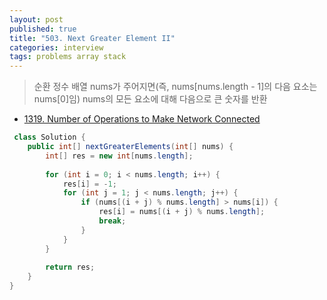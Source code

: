 ```yaml
---
layout: post
published: true
title: "503. Next Greater Element II"
categories: interview
tags: problems array stack
---
```


> 순환 정수 배열 nums가 주어지면(즉, nums[nums.length - 1]의 다음 요소는 nums[0]임) nums의 모든 요소에 대해 다음으로 큰 숫자를 반환

- [1319. Number of Operations to Make Network Connected](https://leetcode.com/problems/number-of-operations-to-make-network-connected/)


```java
 class Solution {
    public int[] nextGreaterElements(int[] nums) {
        int[] res = new int[nums.length];
        
        for (int i = 0; i < nums.length; i++) {
            res[i] = -1;
            for (int j = 1; j < nums.length; j++) {
                if (nums[(i + j) % nums.length] > nums[i]) {
                    res[i] = nums[(i + j) % nums.length];
                    break;
                }
            }
        }
        
        return res;
    }
}
```
